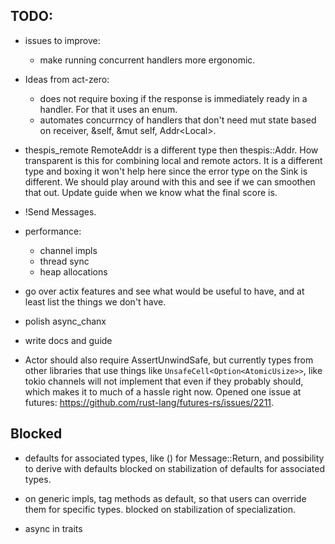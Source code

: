 ## TODO:

- issues to improve:
  - make running concurrent handlers more ergonomic.

- Ideas from act-zero:
  - does not require boxing if the response is immediately ready in a handler. For that it uses an enum.
  - automates concurrncy of handlers that don't need mut state based on receiver, &self, &mut self, Addr<Local<Self>>.


- thespis_remote RemoteAddr is a different type then thespis::Addr. How transparent is this for combining local and remote actors. It is a different type and boxing it won't help here since the error type on the Sink is different. We should play around with this and see if we can smoothen that out. Update guide when we know what the final score is.


- !Send Messages.

- performance:
  - channel impls
  - thread sync
  - heap allocations

- go over actix features and see what would be useful to have, and at least list the things we don't have.
- polish async_chanx
- write docs and guide

- Actor should also require AssertUnwindSafe, but currently types from other libraries that use things like `UnsafeCell<Option<AtomicUsize>>`, like tokio channels will not implement that even if they probably should, which makes it to much of a hassle right now. Opened one issue at futures: https://github.com/rust-lang/futures-rs/issues/2211.



## Blocked

- defaults for associated types, like () for Message::Return, and possibility to derive with defaults
  blocked on stabilization of defaults for associated types.

- on generic impls, tag methods as default, so that users can override them for specific types.
  blocked on stabilization of specialization.

- async in traits

